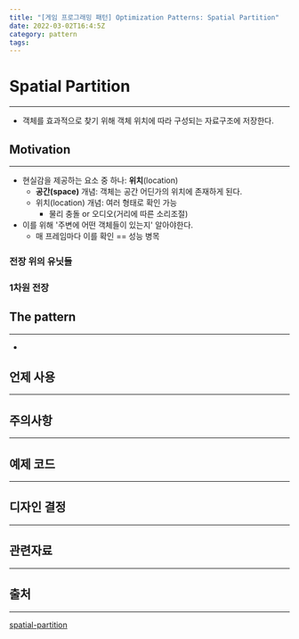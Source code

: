 ```yaml
---
title: "[게임 프로그래밍 패턴] Optimization Patterns: Spatial Partition"
date: 2022-03-02T16:4:5Z
category: pattern
tags:
---
```


# **Spatial Partition**

---

- 객체를 효과적으로 찾기 위해 객체 위치에 따라 구성되는 자료구조에 저장한다.

## **Motivation**

---

- 현실감을 제공하는 요소 중 하나: **위치**(location)
  - **공간(space)** 개념: 객체는 공간 어딘가의 위치에 존재하게 된다.
  - 위치(location) 개념: 여러 형태로 확인 가능
    - 물리 충돌 or 오디오(거리에 따른 소리조절)
- 이를 위해 '주변에 어떤 객체들이 있는지' 알아야한다.
  - 매 프레임마다 이를 확인 == 성능 병목

### **전장 위의 유닛들**

### **1차원 전장**

## **The pattern**

---

-

## **언제 사용**

---

## **주의사항**

---

## **예제 코드**

---

## **디자인 결정**

---

## **관련자료**

---

## **출처**

---

[spatial-partition](https://gameprogrammingpatterns.com/spatial-partition.html)
